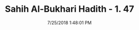 ---
title        : "Sahih Al-Bukhari Hadith - 1. 47"
date         : 7/25/2018 1:48:01 PM
draft        : false
type         : "hadith"
layout       : "hadith"
BookCode     : "SHB"
VolumeNumber : "1"
HadithNumber : "47"
categories  :  ["Faith-Belief, Islam, Ihsan perfection and the Hour"]
tags  :  ["Abu Huraira"]
---